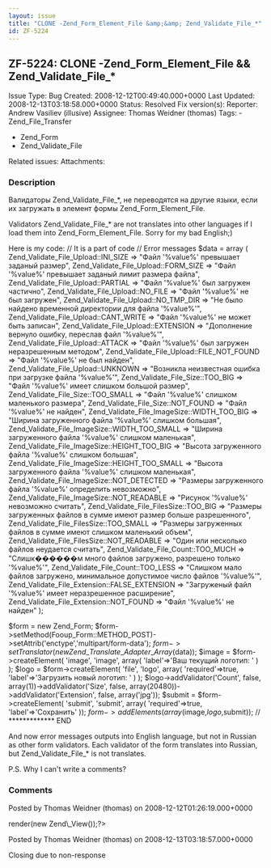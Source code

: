```yaml
---
layout: issue
title: "CLONE -Zend_Form_Element_File &amp;&amp; Zend_Validate_File_*"
id: ZF-5224
---
```


ZF-5224: CLONE -Zend\_Form\_Element\_File && Zend\_Validate\_File\_\*
---------------------------------------------------------------------

 Issue Type: Bug Created: 2008-12-12T00:49:40.000+0000 Last Updated: 2008-12-13T03:18:58.000+0000 Status: Resolved Fix version(s): 
 Reporter:  Andrew Vasiliev (illusive)  Assignee:  Thomas Weidner (thomas)  Tags: - Zend\_File\_Transfer
- Zend\_Form
- Zend\_Validate\_File
 
 Related issues: 
 Attachments: 
### Description

Валидаторы Zend\_Validate\_File\_\*, не переводятся на другие языки, если их загружать в элемент формы Zend\_Form\_Element\_File.

Validators Zend\_Validate\_File\_\* are not translates into other languages if I load them into Zend\_Form\_Element\_File. Sorry for my bad English;)

Here is my code: // It is a part of code // Error messages $data = array ( Zend\_Validate\_File\_Upload::INI\_SIZE => "Файл '%value%' превышает заданый размер", Zend\_Validate\_File\_Upload::FORM\_SIZE => "Файл '%value%' превышает заданый лимит размера файла", Zend\_Validate\_File\_Upload::PARTIAL => "Файл '%value%' был загружен частично", Zend\_Validate\_File\_Upload::NO\_FILE => "Файл '%value%' не был загружен", Zend\_Validate\_File\_Upload::NO\_TMP\_DIR => "Не было найдено временной директории для файла '%value%'", Zend\_Validate\_File\_Upload::CANT\_WRITE => "Файл '%value%' не может быть записан", Zend\_Validate\_File\_Upload::EXTENSION => "Дополнение вернуло ошибку, переслав файл '%value%'", Zend\_Validate\_File\_Upload::ATTACK => "Файл '%value%' был загружен неразрешенным методом", Zend\_Validate\_File\_Upload::FILE\_NOT\_FOUND => "Файл '%value%' не был найден", Zend\_Validate\_File\_Upload::UNKNOWN => "Возникла неизвестная ошибка при загрузке файла '%value%'", Zend\_Validate\_File\_Size::TOO\_BIG => "Файл '%value%' имеет слишком большой размер", Zend\_Validate\_File\_Size::TOO\_SMALL => "Файл '%value%' слишком маленького размера", Zend\_Validate\_File\_Size::NOT\_FOUND => "Файл '%value%' не найден", Zend\_Validate\_File\_ImageSize::WIDTH\_TOO\_BIG => "Ширина загруженного файла '%value%' слишком большая", Zend\_Validate\_File\_ImageSize::WIDTH\_TOO\_SMALL => "Ширина загруженного файла '%value%' слишком маленькая", Zend\_Validate\_File\_ImageSize::HEIGHT\_TOO\_BIG => "Высота загруженного файла '%value%' слишком большая", Zend\_Validate\_File\_ImageSize::HEIGHT\_TOO\_SMALL => "Высота загруженного файла '%value%' слишком маленькая", Zend\_Validate\_File\_ImageSize::NOT\_DETECTED => "Размеры загруженного файла '%value%' определить невозможно", Zend\_Validate\_File\_ImageSize::NOT\_READABLE => "Рисунок '%value%' невозможно считать", Zend\_Validate\_File\_FilesSize::TOO\_BIG => "Размеры загруженных файлов в сумме имеют размер больше разрешенного", Zend\_Validate\_File\_FilesSize::TOO\_SMALL => "Размеры загруженных файлов в сумме имеют слишком маленький объем", Zend\_Validate\_File\_FilesSize::NOT\_READABLE => "Один или несколько файлов неудается считать", Zend\_Validate\_File\_Count::TOO\_MUCH => "Слишк������м много файлов загружено, разрешено только '%value%'", Zend\_Validate\_File\_Count::TOO\_LESS => "Слишком мало файлов загружено, минимальное допустимое число файлов '%value%'", Zend\_Validate\_File\_Extension::FALSE\_EXTENSION => "Загруженый файл '%value%' имеет неразрешенное расширение", Zend\_Validate\_File\_Extension::NOT\_FOUND => "Файл '%value%' не найден" );

$form = new Zend\_Form; $form->setMethod(Fooup\_Form::METHOD\_POST)->setAttrib('enctype','multipart/form-data'); $form->setTranslator(new Zend\_Translate\_Adapter\_Array($data)); $image = $form->createElement( 'image', 'image', array( 'label'=>'Ваш текущий логотип: ' ) ); $logo = $form->createElement( 'file', 'logo', array( 'required'=>true, 'label'=>'Загрузить новый логотип: ' ) ); $logo->addValidator('Count', false, array(1))->addValidator('Size', false, array(20480))->addValidator('Extension', false, array('jpg')); $submit = $form->createElement( 'submit', 'submit', array( 'required'=>true, 'label'=>'Сохранить' )); $form->addElements(array($image,$logo,$submit)); // \*\*\*\*\*\*\*\*\*\*\*\*\* END

And now error messages outputs into English language, but not in Russian as other form validators. Each validator of the form translates into Russian, but Zend\_Validate\_File\_\* is not translates.

P.S. Why I can't write a comments?

 

 

### Comments

Posted by Thomas Weidner (thomas) on 2008-12-12T01:26:19.000+0000

 <?php echo $form->render(new Zend\_View());?> 

 

Posted by Thomas Weidner (thomas) on 2008-12-13T03:18:57.000+0000

Closing due to non-response

 

 